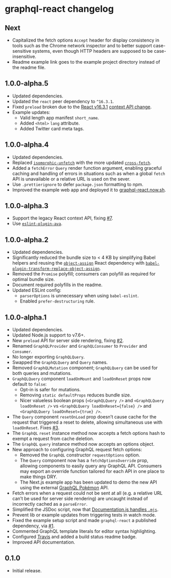 # graphql-react changelog

## Next

* Capitalized the fetch options `Accept` header for display consistency in tools such as the Chrome network inspector and to better support case-sensitive systems, even though HTTP headers are supposed to be case-insensitive.
* Readme example link goes to the example project directory instead of the readme file.

## 1.0.0-alpha.5

* Updated dependencies.
* Updated the `react` peer dependency to `^16.3.1`.
* Fixed `preload` broken due to the [React v16.3.1](https://github.com/facebook/react/releases/tag/v16.3.1) [context API change](https://github.com/facebook/react/pull/12501).
* Example updates:
  * Valid length app manifest `short_name`.
  * Added `<html>` `lang` attribute.
  * Added Twitter card meta tags.

## 1.0.0-alpha.4

* Updated dependencies.
* Replaced [`isomorphic-unfetch`](https://npm.im/isomorphic-unfetch) with the more updated [`cross-fetch`](https://npm.im/cross-fetch).
* Added a `fetchError` `Query` render function argument, enabling graceful caching and handling of errors in situations such as when a global `fetch` API is unavailable or a relative URL is used on the sever.
* Use `.prettierignore` to defer `package.json` formatting to npm.
* Improved the example web app and deployed it to [graphql-react.now.sh](https://graphql-react.now.sh).

## 1.0.0-alpha.3

* Support the legacy React context API, fixing [#7](https://github.com/jaydenseric/graphql-react/issues/7).
* Use [`eslint-plugin-ava`](https://npm.im/eslint-plugin-ava).

## 1.0.0-alpha.2

* Updated dependencies.
* Significantly reduced the bundle size to < 4 KB by simplifying Babel helpers and reusing the [`object-assign`](https://npm.im/object-assign) React dependency with [`babel-plugin-transform-replace-object-assign`](https://npm.im/babel-plugin-transform-replace-object-assign).
* Removed the `Promise` polyfill; consumers can polyfill as required for optimal bundle size.
* Document required polyfills in the readme.
* Updated ESLint config:
  * `parserOptions` is unnecessary when using `babel-eslint`.
  * Enabled `prefer-destructuring` rule.

## 1.0.0-alpha.1

* Updated dependencies.
* Updated Node.js support to v7.6+.
* New `preload` API for server side rendering, fixing [#2](https://github.com/jaydenseric/graphql-react/issues/2).
* Renamed `GraphQLProvider` and `GraphQLConsumer` to `Provider` and `Consumer`.
* No longer exporting `GraphQLQuery`.
* Swapped the `GraphQLQuery` and `Query` names.
* Removed `GraphQLMutation` component; `GraphQLQuery` can be used for both queries and mutations.
* `GraphQLQuery` component `loadOnMount` and `loadOnReset` props now default to `false`:
  * Opt-in is safer for mutations.
  * Removing `static defaultProps` reduces bundle size.
  * Nicer valueless boolean props (`<GraphQLQuery />` and `<GraphQLQuery loadOnReset />` vs `<GraphQLQuery loadOnReset={false} />` and `<GraphQLQuery loadOnReset={true} />`.
* The `Query` component `resetOnLoad` prop doesn’t cause cache for the request that triggered a reset to delete, allowing simultaneous use with `loadOnReset`. Fixes [#3](https://github.com/jaydenseric/graphql-react/issues/3).
* The `GraphQL` `reset` instance method now accepts a fetch options hash to exempt a request from cache deletion.
* The `GraphQL` `query` instance method now accepts an options object.
* New approach to configuring GraphQL request fetch options:
  * Removed the `GraphQL` constructor `requestOptions` option.
  * The `Query` component now has a `fetchOptionsOverride` prop, allowing components to easily query any GraphQL API. Consumers may export an override function tailored for each API in one place to make things DRY.
  * The Next.js example app has been updated to demo the new API using the external [GraphQL Pokémon](https://github.com/lucasbento/graphql-pokemon) API.
* Fetch errors when a request could not be sent at all (e.g. a relative URL can’t be used for server side rendering) are uncaught instead of incorrectly cached as a `parseError`.
* Simplified the JSDoc script, now that [Documentation.js handles `.mjs`](https://github.com/documentationjs/documentation/pull/1023).
* Prevent lib or example updates from triggering tests in watch mode.
* Fixed the example setup script and made `graphql-react` a published dependency, via [#1](https://github.com/jaydenseric/graphql-react/pull/1).
* Commented GraphQL template literals for editor syntax highlighting.
* Configured [Travis](https://travis-ci.org/jaydenseric/graphql-react) and added a build status readme badge.
* Improved API documentation.

## 0.1.0

* Initial release.
